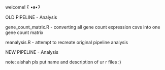 welcome! ʕ •ᴥ•ʔ 

OLD PIPELINE - Analysis

gene_count_matrix.R - converting all gene count expression csvs into one gene count matrix

reanalysis.R - attempt to recreate original pipeline analysis

NEW PIPELINE - Analysis

note: aishah pls put name and description of ur r files :)
